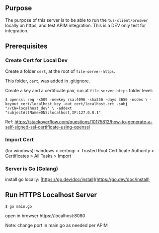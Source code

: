## Purpose


The purpose of this server is to be able to run the `tus-client/broswer` locally on https, and test APIM integration.
This is a DEV only test for integration.

## Prerequisites 

### Create Cert for Local Dev 

Create a folder `cert`, at the root of `file-server-https`.

This folder, `cert`, was added in .gitignore.

Create a key and a certificate pair, run at `file-server-https` folder level:

`
$ openssl req -x509 -newkey rsa:4096 -sha256 -days 3650 -nodes \
  -keyout cert/localhost.key -out cert/localhost.crt -subj "//CN=localhost_dev" \
  -addext "subjectAltName=DNS:localhost,IP:127.0.0.1" 
`

Ref: https://stackoverflow.com/questions/10175812/how-to-generate-a-self-signed-ssl-certificate-using-openssl 


### Import Cert 

(for windows): windows > certmgr > Trusted Root Certificate Authority > Certificates > All Tasks > Import 


### Server is Go (Golang) 

install go locally: [https://go.dev/doc/install](https://go.dev/doc/install)


## Run HTTPS Localhost Server

`
$ go main.go
`

open in browser https://localhost:8080 

Note: change port in main.go as needed per APIM

